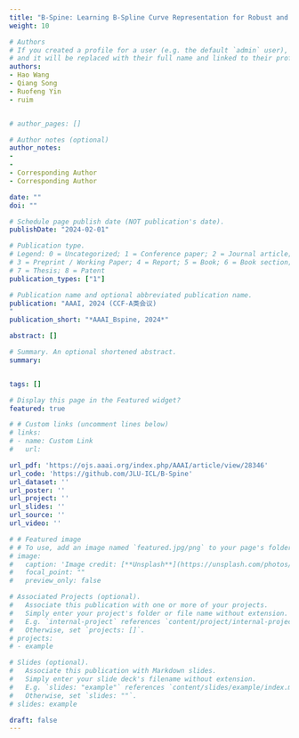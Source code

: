 ```yaml
---
title: "B-Spine: Learning B-Spline Curve Representation for Robust and Interpretable Spinal Curvature Estimation"
weight: 10

# Authors
# If you created a profile for a user (e.g. the default `admin` user), write the username (folder name) here 
# and it will be replaced with their full name and linked to their profile.
authors:
- Hao Wang
- Qiang Song
- Ruofeng Yin
- ruim


# author_pages: []

# Author notes (optional)
author_notes:
-
- 
- Corresponding Author
- Corresponding Author

date: ""
doi: ""

# Schedule page publish date (NOT publication's date).
publishDate: "2024-02-01"

# Publication type.
# Legend: 0 = Uncategorized; 1 = Conference paper; 2 = Journal article;
# 3 = Preprint / Working Paper; 4 = Report; 5 = Book; 6 = Book section;
# 7 = Thesis; 8 = Patent
publication_types: ["1"]

# Publication name and optional abbreviated publication name.
publication: "AAAI, 2024 (CCF-A类会议)
"
publication_short: "*AAAI_Bspine, 2024*"

abstract: []

# Summary. An optional shortened abstract.
summary: 


tags: []

# Display this page in the Featured widget?
featured: true

# # Custom links (uncomment lines below)
# links:
# - name: Custom Link
#   url: 

url_pdf: 'https://ojs.aaai.org/index.php/AAAI/article/view/28346'
url_code: 'https://github.com/JLU-ICL/B-Spine'
url_dataset: ''
url_poster: ''
url_project: ''
url_slides: ''
url_source: ''
url_video: ''

# # Featured image
# # To use, add an image named `featured.jpg/png` to your page's folder. 
# image:
#   caption: 'Image credit: [**Unsplash**](https://unsplash.com/photos/pLCdAaMFLTE)'
#   focal_point: ""
#   preview_only: false

# Associated Projects (optional).
#   Associate this publication with one or more of your projects.
#   Simply enter your project's folder or file name without extension.
#   E.g. `internal-project` references `content/project/internal-project/index.md`.
#   Otherwise, set `projects: []`.
# projects:
# - example

# Slides (optional).
#   Associate this publication with Markdown slides.
#   Simply enter your slide deck's filename without extension.
#   E.g. `slides: "example"` references `content/slides/example/index.md`.
#   Otherwise, set `slides: ""`.
# slides: example

draft: false
---
```


<!-- {{% callout note %}}
Click the *Cite* button above to demo the feature to enable visitors to import publication metadata into their reference management software.
{{% /callout %}}

{{% callout note %}}
Create your slides in Markdown - click the *Slides* button to check out the example.
{{% /callout %}}

Supplementary notes can be added here, including [code, math, and images](https://wowchemy.com/docs/writing-markdown-latex/). -->
